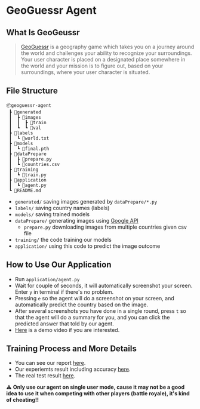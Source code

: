 # GeoGuessr Agent

## What Is GeoGeussr
> [GeoGuessr](https://www.geoguessr.com/) is a geography game which takes you on a journey around the world and challenges your ability to recognize your surroundings. Your user character is placed on a designated place somewhere in the world and your mission is to figure out, based on your surroundings, where your user character is situated.

## File Structure
```
📦geoguessr-agent
 ┣ 📂generated
 ┃  ┣ 📂images
 ┃  ┃  ┣ 📂train
 ┃  ┗  ┗ 📂val
 ┣ 📂labels
 ┃  ┗ 📜world.txt
 ┣ 📂models
 ┃  ┗ 📜final.pth
 ┣ 📂dataPrepare
 ┃  ┣ 📜prepare.py
 ┃  ┗ 📜countries.csv
 ┣ 📂training
 ┃  ┗ 📜train.py
 ┣ 📂application
 ┃  ┗ 📜agent.py
 ┗ 📜README.md
```
- `generated/` saving images generated by `dataPrepare/*.py`
- `labels/` saving country names (labels)
- `models/` saving trained models
- `dataPrepare/` generating images using [Google API](https://developers.google.com/maps/documentation/streetview/overview)
    - `prepare.py` downloading images from multiple countries given csv file
- `training/` the code training our models
- `application/` using this code to predict the image outcome

## How to Use Our Application
- Run `application/agent.py`
- Wait for couple of seconds, it will automatically screenshot your screen. Enter `y` in terminal if there's no problem.
- Pressing `e` so the agent will do a screenshot on your screen, and automatically predict the country based on the image.
- After several screenshots you have done in a single round, press `t` so that the agent will do a summary for you, and you can click the predicted answer that told by our agent.
- [Here]() is a demo video if you are interested.

## Training Process and More Details
- You can see our report [here]().
- Our experiemts result including accuracy [here]().
- The real test result [here]().

:warning: **Only use our agent on single user mode, cause it may not be a good idea to use it when competing with other players (battle royale), it's kind of cheating!!**